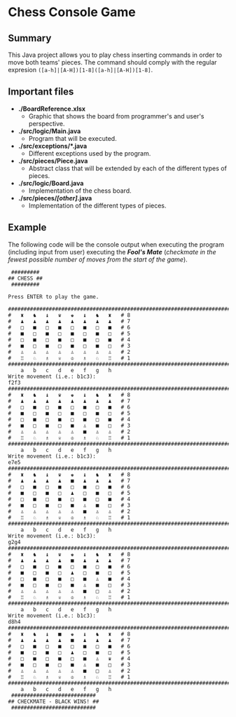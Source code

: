 # Chess Console Game

## Summary
This Java project allows you to play chess inserting commands in order to move both teams' pieces. The command should comply with the regular expresion `([a-h]|[A-H])[1-8]([a-h]|[A-H])[1-8]`.

## Important files
- **./BoardReference.xlsx**
  - Graphic that shows the board from programmer's and user's perspective.
- **./src/logic/Main.java**
  - Program that will be executed.
- **./src/exceptions/\*.java**
  - Different exceptions used by the program.
- **./src/pieces/Piece.java**
  - Abstract class that will be extended by each of the different types of pieces.
- **./src/logic/Board.java**
  - Implementation of the chess board.
- **./src/pieces/*\[other\]*.java**
  - Implementation of the different types of pieces.
  
## Example
The following code will be the console output when executing the program (including input from user) executing the ***Fool's Mate*** (*checkmate in the fewest possible number of moves from the start of the game*).

```
 #########
## CHESS ##
 #########

Press ENTER to play the game.

#########################################################################
#	♜	♞	♝	♛	♚	♝	♞	♜	# 8
#	♟	♟	♟	♟	♟	♟	♟	♟	# 7
#	□	■	□	■	□	■	□	■	# 6
#	■	□	■	□	■	□	■	□	# 5
#	□	■	□	■	□	■	□	■	# 4
#	■	□	■	□	■	□	■	□	# 3
#	♙	♙	♙	♙	♙	♙	♙	♙	# 2
#	♖	♘	♗	♕	♔	♗	♘	♖	# 1
#########################################################################
	a	b	c	d	e	f	g	h
Write movement (i.e.: b1c3):
f2f3
#########################################################################
#	♜	♞	♝	♛	♚	♝	♞	♜	# 8
#	♟	♟	♟	♟	♟	♟	♟	♟	# 7
#	□	■	□	■	□	■	□	■	# 6
#	■	□	■	□	■	□	■	□	# 5
#	□	■	□	■	□	■	□	■	# 4
#	■	□	■	□	■	♙	■	□	# 3
#	♙	♙	♙	♙	♙	■	♙	♙	# 2
#	♖	♘	♗	♕	♔	♗	♘	♖	# 1
#########################################################################
	a	b	c	d	e	f	g	h
Write movement (i.e.: b1c3):
e7e5
#########################################################################
#	♜	♞	♝	♛	♚	♝	♞	♜	# 8
#	♟	♟	♟	♟	■	♟	♟	♟	# 7
#	□	■	□	■	□	■	□	■	# 6
#	■	□	■	□	♟	□	■	□	# 5
#	□	■	□	■	□	■	□	■	# 4
#	■	□	■	□	■	♙	■	□	# 3
#	♙	♙	♙	♙	♙	■	♙	♙	# 2
#	♖	♘	♗	♕	♔	♗	♘	♖	# 1
#########################################################################
	a	b	c	d	e	f	g	h
Write movement (i.e.: b1c3):
g2g4
#########################################################################
#	♜	♞	♝	♛	♚	♝	♞	♜	# 8
#	♟	♟	♟	♟	■	♟	♟	♟	# 7
#	□	■	□	■	□	■	□	■	# 6
#	■	□	■	□	♟	□	■	□	# 5
#	□	■	□	■	□	■	♙	■	# 4
#	■	□	■	□	■	♙	■	□	# 3
#	♙	♙	♙	♙	♙	■	□	♙	# 2
#	♖	♘	♗	♕	♔	♗	♘	♖	# 1
#########################################################################
	a	b	c	d	e	f	g	h
Write movement (i.e.: b1c3):
d8h4
#########################################################################
#	♜	♞	♝	■	♚	♝	♞	♜	# 8
#	♟	♟	♟	♟	■	♟	♟	♟	# 7
#	□	■	□	■	□	■	□	■	# 6
#	■	□	■	□	♟	□	■	□	# 5
#	□	■	□	■	□	■	♙	♛	# 4
#	■	□	■	□	■	♙	■	□	# 3
#	♙	♙	♙	♙	♙	■	□	♙	# 2
#	♖	♘	♗	♕	♔	♗	♘	♖	# 1
#########################################################################
	a	b	c	d	e	f	g	h
 ###########################
## CHECKMATE - BLACK WINS! ##
 ###########################
```
